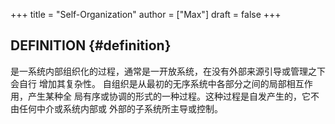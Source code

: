 +++
title = "Self-Organization"
author = ["Max"]
draft = false
+++

## DEFINITION {#definition}

是一系统内部组织化的过程，通常是一开放系统，在没有外部来源引导或管理之下会自行
增加其复杂性。 自组织是从最初的无序系统中各部分之间的局部相互作用，产生某种全
局有序或协调的形式的一种过程。这种过程是自发产生的，它不由任何中介或系统内部或
外部的子系统所主导或控制。
